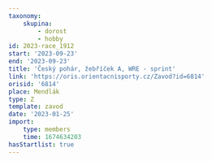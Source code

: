 ```yaml
---
taxonomy:
    skupina:
        - dorost
        - hobby
id: 2023-race_1912
start: '2023-09-23'
end: '2023-09-23'
title: 'Český pohár, žebříček A, WRE - sprint'
link: 'https://oris.orientacnisporty.cz/Zavod?id=6814'
orisid: '6814'
place: Mendlák
type: Z
template: zavod
date: '2023-01-25'
import:
    type: members
    time: 1674634203
hasStartlist: true
---
```


